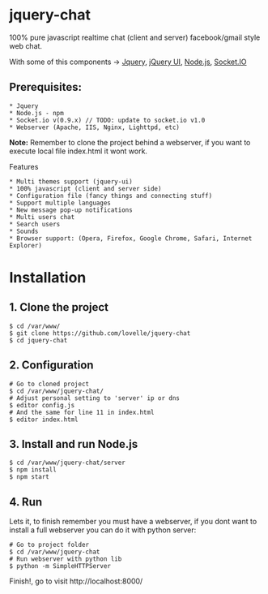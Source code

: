 jquery-chat
===========

100% pure javascript realtime chat (client and server) facebook/gmail style web chat.

With some of this components -> [Jquery](http://jquery.com/), [jQuery UI](http://jqueryui.com/), [Node.js](http://nodejs.org/), [Socket.IO](http://socket.io/)

## Prerequisites:

	* Jquery
	* Node.js - npm
	* Socket.io v(0.9.x) // TODO: update to socket.io v1.0
	* Webserver (Apache, IIS, Nginx, Lighttpd, etc)

**Note:** Remember to clone the project behind a webserver, if you want to execute local file index.html it wont work.


Features

	* Multi themes support (jquery-ui)
	* 100% javascript (client and server side)
	* Configuration file (fancy things and connecting stuff)
	* Support multiple languages
	* New message pop-up notifications
	* Multi users chat
	* Search users
	* Sounds 
	* Browser support: (Opera, Firefox, Google Chrome, Safari, Internet Explorer)

# Installation

## 1. Clone the project

	$ cd /var/www/
	$ git clone https://github.com/lovelle/jquery-chat
	$ cd jquery-chat

## 2. Configuration

	# Go to cloned project
	$ cd /var/www/jquery-chat/
	# Adjust personal setting to 'server' ip or dns
	$ editor config.js
	# And the same for line 11 in index.html
	$ editor index.html

## 3. Install and run Node.js

	$ cd /var/www/jquery-chat/server
	$ npm install
	$ npm start


## 4. Run
Lets it, to finish remember you must have a webserver, if you dont want to install a full webserver you can do it with python server:

	# Go to project folder
	$ cd /var/www/jquery-chat
	# Run webserver with python lib
	$ python -m SimpleHTTPServer

Finish!, go to visit http://localhost:8000/

